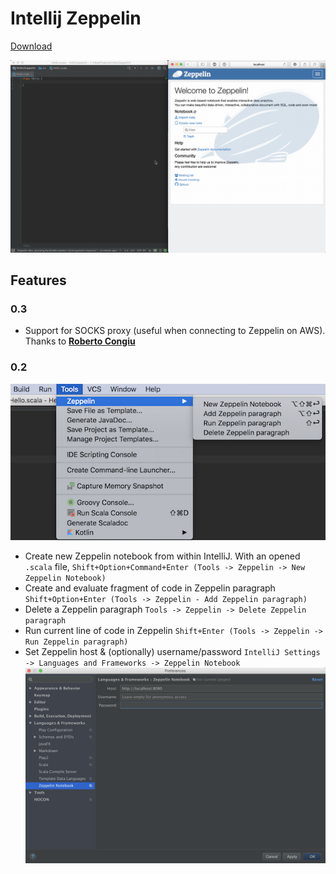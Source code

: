 Intellij Zeppelin
=================

[Download](https://plugins.jetbrains.com/plugin/10023-intellij-zeppelin)

![Demo](demo.gif)

## Features 

### 0.3
- Support for SOCKS proxy (useful when connecting to Zeppelin on AWS). Thanks to [**Roberto Congiu**](https://github.com/rcongiu)
### 0.2

![IntelliJ Tools Zeppelin Menu](intellij_tools_zeppelin.png)

- Create new Zeppelin notebook from within IntelliJ.
  With an opened `.scala` file, `Shift+Option+Command+Enter (Tools -> Zeppelin -> New Zeppelin Notebook)`
- Create and evaluate fragment of code in Zeppelin paragraph `Shift+Option+Enter (Tools -> Zeppelin - Add Zeppelin paragraph)`
- Delete a Zeppelin paragraph `Tools -> Zeppelin -> Delete Zeppelin paragraph`
- Run current line of code in Zeppelin `Shift+Enter (Tools -> Zeppelin -> Run Zeppelin paragraph)` 
- Set Zeppelin host & (optionally) username/password `IntelliJ Settings -> Languages and Frameworks -> Zeppelin Notebook`
![IntelliJ Settings Zeppelin Notebook](intellij_zeppelin_settings.png)
